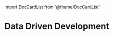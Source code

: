 
import DocCardList from '@theme/DocCardList'

# Data Driven Development
<!--
TODO:
Data Driven Development
  How to think about DD
  Think of code in terms of data+logic (aka DD)
  Teaching the methodology
  Write code that is DD
-->

<DocCardList />
